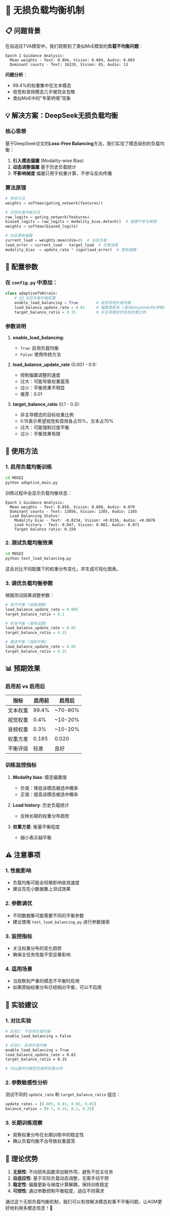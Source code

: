 # 🔄 无损负载均衡机制

## 📋 问题背景

在自适应TVA模型中，我们观察到了类似MoE模型的**负载不均衡问题**：

```
Epoch 1 Guidance Analysis:
  Mean weights - Text: 0.994, Vision: 0.004, Audio: 0.003
  Dominant counts - Text: 16228, Vision: 85, Audio: 13
```

**问题分析**：
- 99.4%的权重集中在文本模态
- 视觉和音频模态几乎被完全忽略
- 类似MoE中的"专家坍塌"现象

## 💡 解决方案：DeepSeek无损负载均衡

### 核心思想
基于DeepSeek论文的**Loss-Free Balancing**方法，我们实现了模态级别的负载均衡：

1. **引入模态偏置** (Modality-wise Bias)
2. **动态调整偏置** 基于历史负载统计  
3. **不影响梯度** 偏置只用于权重计算，不参与反向传播

### 算法原理

```python
# 传统方法
weights = softmax(gating_network(features))

# 无损负载均衡方法
raw_logits = gating_network(features)
biased_logits = raw_logits + modality_bias.detach()  # 偏置不参与梯度
weights = softmax(biased_logits)

# 动态更新偏置
current_load = weights.mean(dim=0)  # 当前负载
load_error = current_load - target_load  # 负载误差
modality_bias -= update_rate * sign(load_error)  # 更新偏置
```

## 🔧 配置参数

### 在 `config.py` 中添加：

```python
class adaptiveTVAtrain:
    # 🆕 无损负载均衡配置
    enable_load_balancing = True        # 是否启用负载均衡
    load_balance_update_rate = 0.01     # 偏置更新率 (类似DeepSeek的u参数)
    target_balance_ratio = 0.15         # 非主导模态的目标权重比例
```

### 参数说明

1. **enable_load_balancing**: 
   - `True`: 启用负载均衡
   - `False`: 使用传统方法

2. **load_balance_update_rate** (0.001 - 0.1):
   - 控制偏置调整的速度
   - 过大：可能导致权重震荡
   - 过小：平衡效果不明显
   - 推荐：0.01

3. **target_balance_ratio** (0.1 - 0.3):
   - 非主导模态的目标权重比例
   - 0.15表示希望视觉和音频各占15%，文本占70%
   - 过大：可能强制过度平衡
   - 过小：平衡效果有限

## 🚀 使用方法

### 1. 启用负载均衡训练
```bash
cd MOSEI
python adaptive_main.py
```

训练过程中会显示负载均衡状态：
```
Epoch 1 Guidance Analysis:
  Mean weights - Text: 0.850, Vision: 0.080, Audio: 0.070
  Dominant counts - Text: 13856, Vision: 1305, Audio: 1165
  Load Balancing Status:
    Modality bias - Text: -0.0234, Vision: +0.0156, Audio: +0.0078
    Load history - Text: 0.847, Vision: 0.082, Audio: 0.071
    Target balance ratio: 0.150
```

### 2. 测试负载均衡效果
```bash
cd MOSEI
python test_load_balancing.py
```

这会对比不同配置下的权重分布变化，并生成可视化图表。

### 3. 调优负载均衡参数

根据测试结果调整参数：

```python
# 保守平衡 (轻微调整)
load_balance_update_rate = 0.005
target_balance_ratio = 0.1

# 标准平衡 (推荐设置)
load_balance_update_rate = 0.01
target_balance_ratio = 0.15

# 激进平衡 (强制平衡)
load_balance_update_rate = 0.05
target_balance_ratio = 0.25
```

## 📊 预期效果

### 启用前 vs 启用后

| 指标 | 启用前 | 启用后 |
|------|--------|--------|
| 文本权重 | 99.4% | ~70-80% |
| 视觉权重 | 0.4% | ~10-20% |
| 音频权重 | 0.3% | ~10-20% |
| 权重方差 | 0.165 | 0.020 |
| 平衡评级 | 较差 | 良好 |

### 训练监控指标

1. **Modality bias**: 模态偏置值
   - 负值：降低该模态被选中概率
   - 正值：提高该模态被选中概率

2. **Load history**: 历史负载统计
   - 反映长期的权重分布趋势

3. **权重方差**: 衡量平衡程度
   - 越小表示越平衡

## ⚠️ 注意事项

### 1. 性能影响
- 负载均衡可能会轻微影响收敛速度
- 建议先在小数据集上测试效果

### 2. 参数调优
- 不同数据集可能需要不同的平衡参数
- 建议使用 `test_load_balancing.py` 进行参数搜索

### 3. 监控指标
- 关注权重分布的变化趋势
- 确保主任务性能不受显著影响

### 4. 适用场景
- 当观察到严重的模态不平衡时启用
- 如果原始权重分布已经相对平衡，可以不启用

## 🔬 实验建议

### 1. 对比实验
```bash
# 实验1: 不启用负载均衡
enable_load_balancing = False

# 实验2: 启用负载均衡
enable_load_balancing = True
load_balance_update_rate = 0.01
target_balance_ratio = 0.15

# 对比最终的模型性能和权重分布
```

### 2. 参数敏感性分析
测试不同的 `update_rate` 和 `target_balance_ratio` 组合：

```python
update_rates = [0.005, 0.01, 0.02, 0.05]
balance_ratios = [0.1, 0.15, 0.2, 0.25]
```

### 3. 长期训练观察
- 观察权重分布在长期训练中的稳定性
- 确认负载均衡不会导致权重震荡

## 🎯 理论优势

1. **无损性**: 不向损失函数添加额外项，避免干扰主任务
2. **自适应性**: 基于实际负载动态调整，无需手动干预
3. **稳定性**: 偏置更新与梯度计算解耦，保持训练稳定
4. **可控性**: 通过参数控制平衡程度，适应不同需求

通过这个无损负载均衡机制，我们可以有效解决模态权重不平衡问题，让AGM更好地利用多模态信息！🎉
